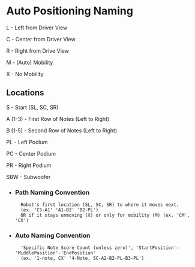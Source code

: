 # **Auto Positioning Naming**

L - Left from Driver View

C - Center from Driver View

R - Right from Drive View

M - (Auto) Mobility 

X - No Mobility

## Locations

S - Start (SL, SC, SR)

A (1-3) - First Row of Notes (Left to Right)

B (1-5) - Second Row of Notes (Left to Right)

PL - Left Podium 

PC - Center Podium

PR - Right Podium

SBW - Subwoofer


- ### Path Naming Convention

        Robot's first location (SL, SC, SR) to where it moves next. 
        (ex. 'CS-A1' 'A1-B2' 'B2-PL')
        OR if it stays unmoving (X) or only for mobility (M) (ex. 'CM', 'CX')

- ### Auto Naming Convention
        'Specific Note Score Count (unless zero)', 'StartPosition'-'MiddlePosition'-'EndPosition'
        (ex. '1-note, CX' '4-Note, SC-A2-B2-PL-B3-PL')



